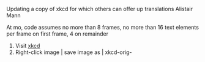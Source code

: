 Updating a copy of xkcd for which others can offer up translations
Alistair Mann

At mo, code assumes no more than 8 frames, no more than 16 text elements per frame on first frame, 4 on remainder

 1. Visit [xkcd](https://xkcd.com/)
 1. Right-click image | save image as | xkcd-orig-<title>.png | save
 1. Open GIMP
 1. File | open | xkcd-orig-<title>.png | open
 1. file | save as | xkcd-orig-<title>.xcf | save
 1. print the image
   1. Get xkcd# and title written down
   1. ~~title the image~~
   1. Record dimensions of image
   1. ~~Hover image on site: is there a title=”” popup? If so, note a fr0001~~ All seem to
   1. label the textual elements (“fr0104” etc)
     1. If some textual elements repeat (“Yes”, “X” etc) then label the first, second and subsequent label with a new lable AND the original. This sign that position changes but the newmark doesn't
   1. label point elements (“speech line”) leaving original lines in this time
 1. Title two tables 
   1. textual
     1. one row per textual elements
     1. cols: corner; x,y, w
   1. point elements
     1. one row per two points (“pt1, pt2”)
     1. Cols: xy->xy
 1. Co-ords:
   1. For each textual element
     1. determine where the corner should go (just tl, tr, bl, br for now)
       1. Append a "C" for centering within autowidth div, space if not used (eg, "TLC", "BR ")
        1. Append a "T" to make a fixed width block above or below the image (eg, "TLCT")
     1. Get pixel co-ords for textual element and point elements
     1. determine max width of bubble
 1. Erase all textual and speech bubble elements
 1. File | save as | xkcd-notext-<title>.xcf
 1. File | export … | export | export
 1. Close gimp
 1. Upload png to imgur and capture img src address
 1. At www.csi18n.com, mkdir -p ~/csi18n/xkcd/<title> //title should use underscore not spaces
   1. cd ~/csi18n/xkcd/<title>
   1. cp ../20141201/index.php . (or whichever is most recent version)
   1. cp ../20141201/index.html .
     1. in index.php,
       1. search replace old title with new
       1. change container_width to match image width
       1. fill in frame_array: first is 2, then number text els in each frame, 8 frames
       1. ~~edit “handle POSTS” to suit~~
       1. ~~edit “check if enough to POST” to suit~~
       1. ~~edit “perform POSTs”~~
       1. ~~Modify script_uri to suit~~
       1. ~~edit “check guest params inbound”, ensure sizeof correct!~~
       1. ~~Edit “reset all the things, if not got expected things “~~
     1. When dealing with same newmark, different location
       1. Add content to the uncircled/first label
       1. Circled labels should copy
       1. index.html/createDialog_v2 should change 10th arg so newmark matches first in line
       1. index.html comment out textareas for those elements reusing labels
       1. index.php comment out IFs for those elements reusing labels
       1. index.php comment out post_a_new for those elements reusing labels
       1. index.php LEAVE unused elements in allcrids
   1. In index.html
     1. search/replace previous title with new
     1. change <img src=”
     1. Change attribution
     1. Change date
     1. Change “prev” link to last xkcd
     1. ~~change divs to handle particular number this day~~
     1. ~~change textareas to handle particular number this day~~
     1. ~~comment out unused createDialog_v2s in xkcdShow()~~
     1. ~~comment out unused items in xkcdShowLines()~~
     1. Data for xkcdShow() for BT, TL etc, co-ords and widths
     1. Review xkcdShow() font sizes
     1. Data for xkcdShowLines() for speech lines
     1. If see-through PNG
       1. Work up each z-index
       1. Add second area map because closer z-index of see through PNG means can't click text behind. A better solution: divide PNG into four around unused center 
     1. hidden image title?
       1. If necc, uncomment hideWhatWasImgTitle
       1. If necc, hideWhatWasImgTitle, showWhatWasImgTitle correct element
       1. Correct image-map via [image maps](http://www.image-maps.com/)
         1. Use the first <area … tag in the html code
    1. in ../common_javascript_v3.html (if additional elements needed)
      1. extend if $el … to suit (two loads)
      1. extend handler_fr... to suit 
      1. extend localstorage.setitem to suit
      1. extend d.innerHTML to suit
      1. extend xkcdShow to suit
 11. Tie in this page to any indexing pages:
   1. add as “next” to previous index.html
   1. add to xkcd/index.html
 11. At site: Page should now work, with 404s for text. add English text as available translation:
   1. Make sure your credentials are correct in Globe | username / password -- they default to test05
   1. For each “404”
     1. Click
     1. Offer Another
     1. Add original English
     1. Anonymous
     1. Submit
   1. Make text a bit larger/smaller to suit
 1. Adjust co-ords to suit
 1. Adjust css styles to suit (top index.html)
 2. 
